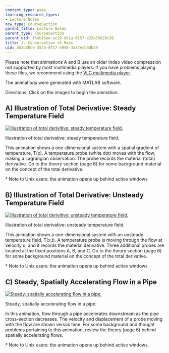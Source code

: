 ```yaml
---
content_type: page
learning_resource_types:
- Lecture Notes
ocw_type: CourseSection
parent_title: Lecture Notes
parent_type: CourseSection
parent_uid: f5eb15ee-ec29-db1a-0157-e22a35620c38
title: 2. Conservation of Mass
uid: a52b38ce-352b-df17-e048-3a87ecb3db29
---
```


Please note that animations A and B use an older Indeo video compression not supported by most multimedia players. If you have problems playing these files, we recommend using the [VLC multimedia player](http://www.videolan.org/vlc/).

The animations were generated with MATLAB software.

Directions: Click on the images to begin the animation.

A) Illustration of Total Derivative: Steady Temperature Field
-------------------------------------------------------------

[![Illustration of total derivitive: steady temperature field.](/courses/civil-and-environmental-engineering/1-061-transport-processes-in-the-environment-fall-2008/lecture-notes/anim1.jpg)](/ans7870/1/1.061/f04/animation/tdnoi.avi)

Illustration of total derivative: steady temperature field.

This animation shows a one-dimensional system with a spatial gradient of temperature, T(x). A temperature probe (white dot) moves with the flow, making a Lagrangian observation. The probe records the material (total) derivative. Go to the theory section (page 6) for some background material on the concept of the total derivative.

\* Note to Unix users: the animation opens up behind active windows

B) Illustration of Total Derivative: Unsteady Temperature Field
---------------------------------------------------------------

[![Illustration of total derivitive: unsteady temperature field.](/courses/civil-and-environmental-engineering/1-061-transport-processes-in-the-environment-fall-2008/lecture-notes/anim2.jpg)](/ans7870/1/1.061/f04/animation/rdyesi.avi)

Illustration of total derivative: unsteady temperature field.

This animation shows a one-dimensional system with an unsteady temperature field, T(x,t). A temperature probe is moving through the flow at velocity u, and it records the material derivative. Three additional probes are located at the fixed positions A, B, and C. Go to the theory section (page 6) for some background material on the concept of the total derivative.

\* Note to Unix users: the animation opens up behind active windows

C) Steady, Spatially Accelerating Flow in a Pipe
------------------------------------------------

[![Steady, spatially accelerating flow in a pipe.](/courses/civil-and-environmental-engineering/1-061-transport-processes-in-the-environment-fall-2008/lecture-notes/anim3.jpg)](/ans7870/1/1.061/f04/animation/MassAnim3.AVI)

Steady, spatially accelerating flow in a pipe.

In this animation, flow through a pipe accelerates downstream as the pipe cross-section decreases. The velocity and displacement of a probe moving with the flow are shown versus time. For some background and thought problems pertaining to this animation, review the theory (page 6) behind spatially accelerating flows.

\* Note to Unix users: the animation opens up behind active windows.